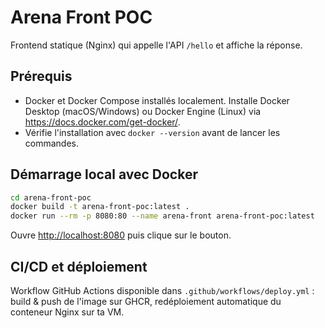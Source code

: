 # Arena Front POC

Frontend statique (Nginx) qui appelle l'API `/hello` et affiche la réponse.

## Prérequis
- Docker et Docker Compose installés localement. Installe Docker Desktop (macOS/Windows) ou Docker Engine (Linux) via <https://docs.docker.com/get-docker/>.
- Vérifie l'installation avec `docker --version` avant de lancer les commandes.

## Démarrage local avec Docker
```bash
cd arena-front-poc
docker build -t arena-front-poc:latest .
docker run --rm -p 8080:80 --name arena-front arena-front-poc:latest
```
Ouvre <http://localhost:8080> puis clique sur le bouton.

## CI/CD et déploiement
Workflow GitHub Actions disponible dans `.github/workflows/deploy.yml` : build & push de l'image sur GHCR, redéploiement automatique du conteneur Nginx sur ta VM.
